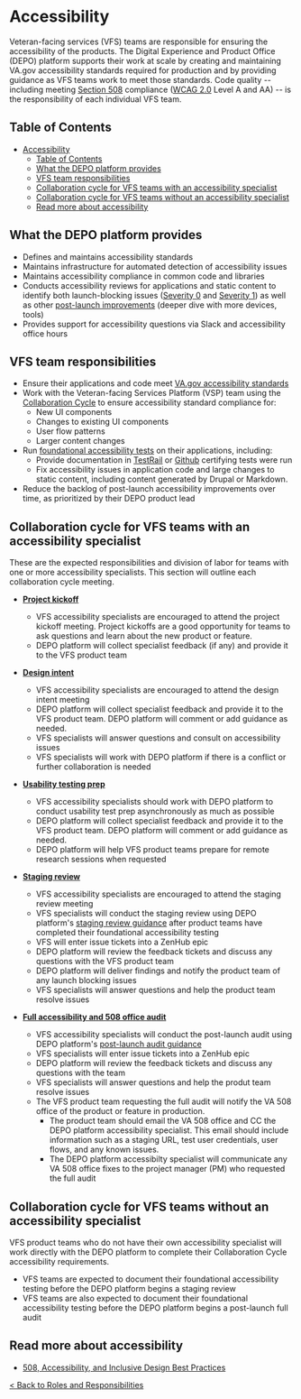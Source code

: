 # Accessibility

Veteran-facing services (VFS) teams are responsible for ensuring the accessibility of the products. The Digital Experience and Product Office (DEPO) platform supports their work at scale by creating and maintaining VA.gov accessibility standards required for production and by providing guidance as VFS teams work to meet those standards. Code quality -- including meeting [Section 508](https://www.section508.gov/) compliance ([WCAG 2.0](https://www.w3.org/TR/WCAG20/) Level A and AA) -- is the responsibility of each individual VFS team.

## Table of Contents

- [Accessibility](#accessibility)
  - [Table of Contents](#table-of-contents)
  - [What the DEPO platform provides](#what-the-depo-platform-provides)
  - [VFS team responsibilities](#vfs-team-responsibilities)
  - [Collaboration cycle for VFS teams with an accessibility specialist](#collaboration-cycle-for-vfs-teams-with-an-accessibility-specialist)
  - [Collaboration cycle for VFS teams without an accessibility specialist](#collaboration-cycle-for-vfs-teams-without-an-accessibility-specialist)
  - [Read more about accessibility](#read-more-about-accessibility)

## What the DEPO platform provides

- Defines and maintains accessibility standards
- Maintains infrastructure for automated detection of accessibility issues
- Maintains accessibility compliance in common code and libraries
- Conducts accessibility reviews for applications and static content to identify both launch-blocking issues ([Severity 0](https://github.com/department-of-veterans-affairs/va.gov-team/blob/master/platform/accessibility/guidance/defect-severity-rubric.md#508-defect-0) and [Severity 1](https://github.com/department-of-veterans-affairs/va.gov-team/blob/master/platform/accessibility/guidance/defect-severity-rubric.md#508-defect-1)) as well as other [post-launch improvements](https://github.com/department-of-veterans-affairs/va.gov-team/blob/master/platform/accessibility/guidance/defect-severity-rubric.md#post-launch-issues) (deeper dive with more devices, tools)
- Provides support for accessibility questions via Slack and accessibility office hours

## VFS team responsibilities

- Ensure their applications and code meet [VA.gov accessibility standards](https://github.com/department-of-veterans-affairs/va.gov-team/tree/master/platform/accessibility#depo-platform-accessibility-standards)
- Work with the Veteran-facing Services Platform (VSP) team using the [Collaboration Cycle](https://github.com/department-of-veterans-affairs/va.gov-team/tree/master/platform/working-with-vsp/vsp-collaboration-cycle) to ensure accessibility standard compliance for:
  - New UI components
  - Changes to existing UI components
  - User flow patterns
  - Larger content changes
- Run [foundational accessibility tests](https://github.com/department-of-veterans-affairs/va.gov-team/blob/master/platform/accessibility/guidance/staging-review-processes.md) on their applications, including:
  - Provide documentation in [TestRail](https://dsvavsp.testrail.io/index.php?/suites/view/14&group_by=cases:section_id&group_order=asc) or [Github](https://github.com/department-of-veterans-affairs/va.gov-team/blob/master/platform/accessibility/accessibility-test-cases-template.md) certifying tests were run
  - Fix accessibility issues in application code and large changes to static content, including content generated by Drupal or Markdown.
- Reduce the backlog of post-launch accessibility improvements over time, as prioritized by their DEPO product lead

## Collaboration cycle for VFS teams with an accessibility specialist

These are the expected responsibilities and division of labor for teams with one or more accessibility specialists. This section will outline each collaboration cycle meeting.

- **[Project kickoff](https://github.com/department-of-veterans-affairs/va.gov-team/blob/master/platform/working-with-vsp/vsp-collaboration-cycle/vsp-collaboration-cycle.md#project-kickoff)**

  - VFS accessibility specialists are encouraged to attend the project kickoff meeting. Project kickoffs are a good opportunity for teams to ask questions and learn about the new product or feature.
  - DEPO platform will collect specialist feedback (if any) and provide it to the VFS product team

- **[Design intent](https://github.com/department-of-veterans-affairs/va.gov-team/blob/master/platform/working-with-vsp/vsp-collaboration-cycle/vsp-collaboration-cycle.md#design-intent-collaboration)**

  - VFS accessibility specialists are encouraged to attend the design intent meeting
  - DEPO platform will collect specialist feedback and provide it to the VFS product team. DEPO platform will comment or add guidance as needed.
  - VFS specialists will answer questions and consult on accessibility issues
  - VFS specialists will work with DEPO platform if there is a conflict or further collaboration is needed

- **[Usability testing prep](https://github.com/department-of-veterans-affairs/va.gov-team/blob/master/platform/working-with-vsp/vsp-collaboration-cycle/vsp-collaboration-cycle.md#usability-testing-prep)**

  - VFS accessibility specialists should work with DEPO platform to conduct usability test prep asynchronously as much as possible
  - DEPO platform will collect specialist feedback and provide it to the VFS product team. DEPO platform will comment or add guidance as needed.
  - DEPO platform will help VFS product teams prepare for remote research sessions when requested

- **[Staging review](https://github.com/department-of-veterans-affairs/va.gov-team/blob/master/platform/working-with-vsp/vsp-collaboration-cycle/vsp-collaboration-cycle.md#staging-review)**

  - VFS accessibility specialists are encouraged to attend the staging review meeting
  - VFS specialists will conduct the staging review using DEPO platform's [staging review guidance](https://github.com/department-of-veterans-affairs/va.gov-team/blob/master/platform/accessibility/guidance/staging-review-processes.md) after product teams have completed their foundational accessibility testing
  - VFS will enter issue tickets into a ZenHub epic
  - DEPO platform will review the feedback tickets and discuss any questions with the VFS product team
  - DEPO platform will deliver findings and notify the product team of any launch blocking issues
  - VFS specialists will answer questions and help the product team resolve issues

- **[Full accessibility and 508 office audit](https://github.com/department-of-veterans-affairs/va.gov-team/blob/master/platform/working-with-vsp/vsp-collaboration-cycle/vsp-collaboration-cycle.md#full-accessibility-and-508-office-audit)**
  - VFS accessibility specialists will conduct the post-launch audit using DEPO platform's [post-launch audit guidance](https://github.com/department-of-veterans-affairs/va.gov-team/blob/master/platform/accessibility/guidance/post-launch-audit-processes.md)
  - VFS specialists will enter issue tickets into a ZenHub epic
  - DEPO platform will review the feedback tickets and discuss any questions with the team
  - VFS specialists will answer questions and help the produt team resolve issues
  - The VFS product team requesting the full audit will notify the VA 508 office of the product or feature in production.
    - The product team should email the VA 508 office and CC the DEPO platform accessibility specialist. This email should include information such as a staging URL, test user credentials, user flows, and any known issues.
    - The DEPO platform accessibilty specialist will communicate any VA 508 office fixes to the project manager (PM) who requested the full audit

## Collaboration cycle for VFS teams without an accessibility specialist

VFS product teams who do not have their own accessibility specialist will work directly with the DEPO platform to complete their Collaboration Cycle accessibility requirements.

- VFS teams are expected to document their foundational accessibility testing before the DEPO platform begins a staging review
- VFS teams are also expected to document their foundational accessibility testing before the DEPO platform begins a post-launch full audit

## Read more about accessibility

- [508, Accessibility, and Inclusive Design Best Practices](https://github.com/department-of-veterans-affairs/va.gov-team/blob/master/platform/accessibility/508-accessibility-best-practices.md#zoom-to-400)

[< Back to Roles and Responsibilities](https://github.com/department-of-veterans-affairs/va.gov-team/blob/master/platform/working-with-vsp/roles-and-responsibilities.md)
